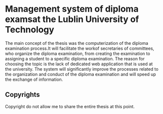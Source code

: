 # Management system of diploma examsat the Lublin University of Technology
The main  concept of the thesis was the computerization of the diploma examination process.It will facilitate the workof secretaries of committees, who organize the diploma examination, from creating the examination to assigning a student to a specific diploma examination. The reason for choosing the topic is the lack of dedicated web  application  that  is  used  at  the  university. The  system  will  significantly  improve  the processes related to the organization and conduct of the diploma examination and will speed up the exchange of information.

## Copyrights
Copyright do not allow me to share the entire thesis at this point.

